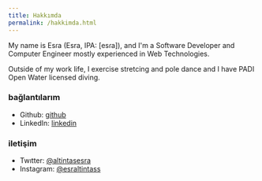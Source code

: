 ```yaml
---
title: Hakkımda
permalink: /hakkimda.html
---
```


My name is Esɾa (Esra, IPA: [esɾa]), and I'm a Software Developer and Computer Engineer mostly experienced in Web Technologies. 

Outside of my work life, I exercise stretcing and pole dance and I have PADI Open Water licensed diving.


### bağlantılarım
- Github: <a href="https://github.com/esraltintas" target="_blank">github</a>
- LinkedIn: <a href="https://www.linkedin.com/in/esraaltintas/" target="_blank">linkedin</a>

### iletişim
- Twıtter: <a href="https://twitter.com/altintasesra">@altintasesra</a>
- Instagram: <a href="https://instagram.com/esraltintass">@esraltintass</a>